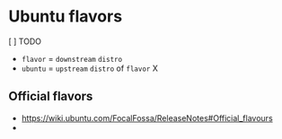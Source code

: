 # Ubuntu flavors

[ ] TODO

- `flavor` = `downstream` `distro`
- `ubuntu` = `upstream` `distro` of `flavor` X

## Official flavors

- https://wiki.ubuntu.com/FocalFossa/ReleaseNotes#Official_flavours
- 
